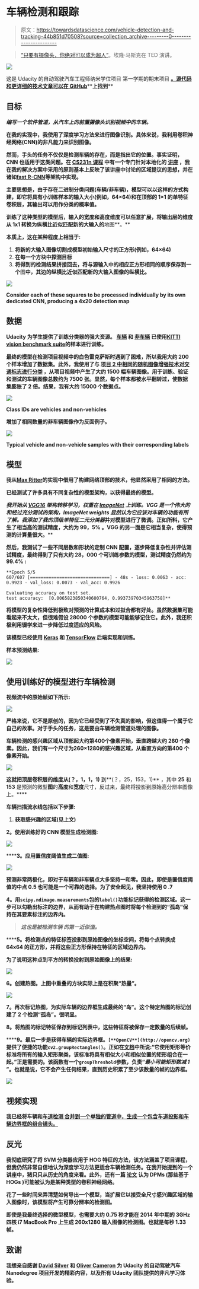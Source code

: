 # 车辆检测和跟踪

> 原文：<https://towardsdatascience.com/vehicle-detection-and-tracking-44b851d70508?source=collection_archive---------0----------------------->

> [“只要有摄像头，你绝对可以成为超人”](https://youtu.be/zIwLWfaAg-8?t=14m48s)。埃隆·马斯克在 TED 演讲。

![](img/d74fa2da5877eb676dc489592a45821b.png)

这是 Udacity 的自动驾驶汽车工程师纳米学位项目 第一学期的期末项目 [**。源代码和更详细的技术文章可以在 GitHub**](https://www.udacity.com/drive)**[](https://github.com/antevis/CarND-Project5-Vehicle_Detection_and_Tracking)**上找到****

## ****目标****

*****编写一个软件管道，从汽车上的前置摄像头识别视频中的车辆。*****

**在我的实现中，我使用了深度学习方法来进行图像识别。具体来说，我利用卷积神经网络(CNN)的非凡能力来识别图像。**

**然而，手头的任务不仅仅是检测车辆的存在，而是指出它的位置。事实证明，CNN 也适用于这类问题。在 [**CS231n 课程**](http://cs231n.github.io/) 中有一个专门针对本地化的 [**讲座**](https://youtu.be/wFG_JMQ6_Sk?list=PLLvH2FwAQhnpj1WEB-jHmPuUeQ8mX-XXG) ，我在我的解决方案中采用的原则基本上反映了该讲座中讨论的区域提议的思想，并在诸如[**fast R-CNN**](https://arxiv.org/abs/1506.01497)等架构中实现。**

**主要思想是，由于存在二进制分类问题(车辆/非车辆)，模型可以以这样的方式构建，即它将具有小训练样本的输入大小(例如，64×64)和在顶部的 1×1 的单特征卷积层，其输出可以用作分类的概率值。**

**训练了这种类型的模型后，输入的宽度和高度维度可以任意扩展，将输出层的维度从 1x1 转换为纵横比近似匹配新的大输入的**地图**。**

**本质上，这在某种程度上相当于:**

1.  **将新的大输入图像切割成模型初始输入尺寸的正方形(例如，64×64)**
2.  **在每一个方块中探测目标**
3.  **将得到的检测结果拼接回去，将与源输入中的相应正方形相同的顺序保存到一个**图**中，其边的纵横比近似匹配新的大输入图像的纵横比。**

**![](img/fe524b5235010adfc401824d46fdcc44.png)**

**Consider each of these squares to be processed individually by its own dedicated CNN, producing a 4x20 detection map**

## **数据**

**Udacity 为学生提供了训练分类器的强大资源。 [**车辆**](https://s3.amazonaws.com/udacity-sdc/Vehicle_Tracking/vehicles.zip) 和 [**非车辆**](https://s3.amazonaws.com/udacity-sdc/Vehicle_Tracking/non-vehicles.zip) 已使用[**KITTI vision benchmark suite**](http://www.cvlibs.net/datasets/kitti/)的样本进行训练。**

**最终的模型在检测项目视频中的白色雷克萨斯时遇到了困难，所以我用大约 200 个样本增加了数据集。此外，我使用了与 [**项目 2 中相同的随机图像增强技术对交通标志进行分类**](https://github.com/antevis/CarND-Project2-Traffic-signs-classifier) ，从项目视频中产生了大约 1500 幅车辆图像。用于训练、验证和测试的车辆图像总数约为 7500 张。显然，每个样本都被水平翻转过，使数据集膨胀了 2 倍。结果，我有大约 15000 个数据点。**

**![](img/edf9866e03f2120ab646ca39f633a365.png)**

**Class IDs are vehicles and non-vehicles**

**增加了相同数量的非车辆图像作为反面例子。**

**![](img/867ef93381718bb99e25a1490f931752.png)**

**Typical vehicle and non-vehicle samples with their corresponding labels**

## **模型**

**我从[Max Ritter](https://github.com/maxritter/SDC-Vehicle-Lane-Detection)**的实现中借用了构建网络顶部的技术，他显然采用了相同的方法。****

****已经测试了许多具有不同复杂性的模型架构，以获得最终的模型。****

****我开始从 [**VGG16**](http://www.robots.ox.ac.uk/%7Evgg/research/very_deep/) 架构转移学习，权重在 [**ImageNet**](http://www.image-net.org/) 上训练。VGG 是一个伟大的和经过充分测试的架构，ImageNet weights 显然认为它应该对车辆的功能有所了解。我添加了我的顶级*单特征二元分类器*并对模型进行了微调。正如所料，它产生了相当高的测试精度，大约为 **99，5%** 。VGG 的另一面是它相当复杂，使得预测的计算量很大。****

****然后，我测试了一些不同层数和形状的定制 CNN 配置，逐步降低复杂性并评估测试精度，最终得到了只有大约 **28，000 个可训练参数**的模型，测试精度仍然约为 **99.4%** :****

```
**Epoch 5/5
607/607 [==============================] - 48s - loss: 0.0063 - acc: 0.9923 - val_loss: 0.0073 - val_acc: 0.9926

Evaluating accuracy on test set.
test accuracy:  [0.0065823850340600764, 0.99373970345963758]**
```

****将模型的复杂性降低到极致对预测的**计算成本**和**过拟合**都有好处。虽然数据集可能看起来不太大，但很难假设 28000 个参数的模型可能能够记住它。此外，我还积极利用**辍学**来进一步降低过度适应的风险。****

****该模型已经使用 [**Keras**](https://keras.io) 和 [**TensorFlow**](https://www.tensorflow.org) 后端实现和训练。****

****样本预测结果:****

****![](img/268d11ddfd2a8dbaea5402c6d2d3791e.png)****

## ****使用训练好的模型进行车辆检测****

****视频流中的原始帧如下所示:****

****![](img/38a8d51c9ec372510205aca1d0ac760c.png)****

****严格来说，它不是原创的，因为它已经受到了不失真的影响，但这值得一个属于它自己的故事。对于手头的任务，这是要由车辆检测管道处理的图像。****

****车辆检测的感兴趣区域从顶部起大约第**400**个像素开始，垂直跨越大约 **260** 个像素。因此，我们有一个尺寸为**260×1280**的感兴趣区域，从垂直方向的第**400 个**像素开始。****

****![](img/260839326c40440b230e604274d3be5b.png)****

****这就把顶层卷积层的维度从**(？，1，1，1)** 到**(？，25，153，1)** ，其中 **25** 和 **153** 是预测的微型**图**的**高度**和**宽度**尺寸，反过来，最终将投影到原始高分辨率图像上。****

******车辆扫描流水线包括以下步骤:******

1.  ****获取感兴趣的区域(见上文)****

******2。**使用训练好的 CNN 模型生成**检测图**:****

****![](img/523f0a26c3d5033b65b97400b660e487.png)****

******3。**应用置信度阈值生成二值图:****

****![](img/9e8ef51d4109df76cd8ba5b04b6916ab.png)****

****预测**非常**两极化，即对于车辆和非车辆点大多坚持**一**和**零**。因此，即使是置信度阈值的中点 **0.5** 也可能是一个可靠的选择。为了安全起见，我坚持使用 0 **.7******

******4。用`scipy.ndimage.measurements`包的`label()`功能标记**获得的检测区域。这一步可以勾勒出标注的边界，从而有助于在构建热点图时将每个检测到的“孤岛”保持在其要素标注的边界内。****

> *******这也是被检测车辆*** *的第一近似值。*****

******5。**将检测点的特征标签投影到原始图像的坐标空间，将每个点转换成 64x64 的正方形，并将这些正方形保持在特征的区域边界内。****

****为了说明这种点到平方的转换投射到原始图像上的结果:****

****![](img/b7c83ce941bf1356f079870529bbe607.png)****

****6。创建**热图**。上图中重叠的方块实际上是在积聚“热量”。****

****![](img/870d49f9975ba24d36da3eda9550bc19.png)****

****7。再次标记**热图**，为实际车辆的边界框生成最终的“岛”。这个特定热图的标记创建了 **2** 个检测“孤岛”。很明显。****

******8。**将**热图**的标记特征保存到标记列表中，这些特征将被保存一定数量的后续帧。****

******9。**最后一步是获得车辆的实际边界框。`[**OpenCV**](http://opencv.org)`提供了便捷的功能`cv2.groupRectangles()`。正如在[文档](http://docs.opencv.org/3.0-beta/modules/objdetect/doc/cascade_classification.html?highlight=cv2.grouprectangles#cv2.groupRectangles)中所说:“它使用矩形等价标准将所有的输入矩形聚类，该标准将具有相似大小和相似位置的矩形组合在一起。”正是需要的。该函数有一个`groupThreshold`参数，负责“*最小可能矩形数减 1* ”。也就是说，它不会产生任何结果，直到历史积累了至少该数量的帧的边界框。****

****![](img/98d01485e100268e446ca266db951f39.png)****

## ****视频实现****

****我已经将**车辆**和[车道检测 合并到一个单独的管道中，生成一个包含车道投影和车辆边界框的组合镜头。](https://github.com/antevis/CarND-Project4-Advanced_Lane_Finding)****

## ****反光****

****我彻底研究了将 **SVM** 分类器应用于 **HOG** 特征的方法，该方法涵盖了项目课程，但我仍然非常自信地认为深度学习方法更适合车辆检测任务。在我开始提到的一个讲座中，猪只只从历史的角度来看。此外，还有一篇 [**论文**](https://arxiv.org/abs/1409.5403) 认为 **DPMs** (那些基于 **HOGs** )可能被认为是某种类型的卷积神经网络。****

****花了一些时间来弄清楚如何导出一个模型，当扩展它以接受全尺寸感兴趣区域的输入图像时，该模型将产生可靠分辨率的检测图。****

****即使是我最终选择的微型模型，也需要大约 0.75 秒才能在 2014 年中期的 3GHz 四核 i7 MacBook Pro 上生成 260x1280 输入图像的检测图。也就是每秒 1.33 帧。****

## ******致谢******

****我想亲自感谢 [David Silver](https://medium.com/u/8190c86ea791?source=post_page-----44b851d70508--------------------------------) 和 [Oliver Cameron](https://medium.com/u/fd8bc37755d8?source=post_page-----44b851d70508--------------------------------) 为 Udacity 的自动驾驶汽车 Nanodegree 项目开发的精彩内容，以及所有 Udacity 团队提供的非凡学习体验。****